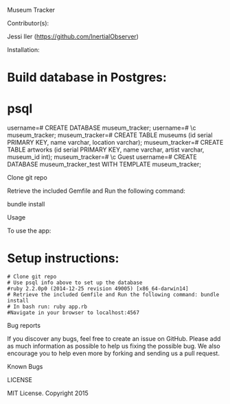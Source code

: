 Museum Tracker

Contributor(s):

Jessi Iler (https://github.com/InertialObserver)

Installation:

# Build database in Postgres:

# psql
username=# CREATE DATABASE museum_tracker;
username=# \c museum_tracker;
museum_tracker=# CREATE TABLE museums (id serial PRIMARY KEY, name varchar, location varchar);
museum_tracker=# CREATE TABLE artworks (id serial PRIMARY KEY, name varchar, artist varchar, museum_id int);
museum_tracker=# \c Guest
username=# CREATE DATABASE museum_tracker_test WITH TEMPLATE museum_tracker;

Clone git repo

Retrieve the included Gemfile and Run the following command:

bundle install

Usage

To use the app:

# Setup instructions:
    # Clone git repo
    # Use psql info above to set up the database
    #ruby 2.2.0p0 (2014-12-25 revision 49005) [x86_64-darwin14]
    # Retrieve the included Gemfile and Run the following command: bundle install
    # In bash run: ruby app.rb
    #Navigate in your browser to localhost:4567

Bug reports

If you discover any bugs, feel free to create an issue on GitHub. Please add as much information as possible to help us fixing the possible bug. We also encourage you to help even more by forking and sending us a pull request.

Known Bugs


LICENSE

MIT License. Copyright 2015
